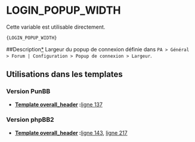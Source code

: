 # LOGIN_POPUP_WIDTH


Cette variable est utilisable directement.

```html
{LOGIN_POPUP_WIDTH}
```

##Description[*](https://fa-tvars.appspot.com/var/LOGIN_POPUP_WIDTH)
Largeur du popup de connexion définie dans `PA > Général > Forum | Configuration > Popup de connexion > Largeur`.

## Utilisations dans les templates

### Version PunBB

* __[Template overall_header](../tpl/var/punbb/overall_header.md#readme) :__[ligne 137](../tpl/src/punbb/overall_header.tpl#L137)

### Version phpBB2

* __[Template overall_header](../tpl/var/subsilver/overall_header.md#readme) :__[ligne 143](../tpl/src/subsilver/overall_header.tpl#L143), [ligne 217](../tpl/src/subsilver/overall_header.tpl#L217)